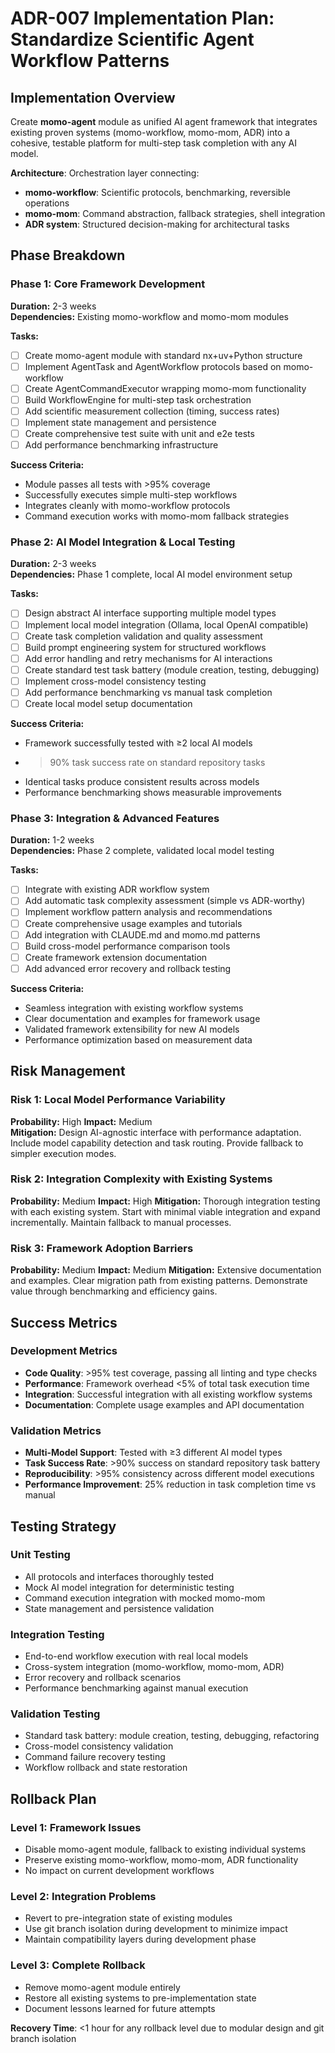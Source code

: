 # ADR-007 Implementation Plan: Standardize Scientific Agent Workflow Patterns

## Implementation Overview

Create **momo-agent** module as unified AI agent framework that integrates existing proven systems (momo-workflow, momo-mom, ADR) into a cohesive, testable platform for multi-step task completion with any AI model.

**Architecture**: Orchestration layer connecting:
- **momo-workflow**: Scientific protocols, benchmarking, reversible operations
- **momo-mom**: Command abstraction, fallback strategies, shell integration  
- **ADR system**: Structured decision-making for architectural tasks

## Phase Breakdown

### Phase 1: Core Framework Development
**Duration:** 2-3 weeks  
**Dependencies:** Existing momo-workflow and momo-mom modules

**Tasks:**
- [ ] Create momo-agent module with standard nx+uv+Python structure
- [ ] Implement AgentTask and AgentWorkflow protocols based on momo-workflow
- [ ] Create AgentCommandExecutor wrapping momo-mom functionality
- [ ] Build WorkflowEngine for multi-step task orchestration
- [ ] Add scientific measurement collection (timing, success rates)
- [ ] Implement state management and persistence
- [ ] Create comprehensive test suite with unit and e2e tests
- [ ] Add performance benchmarking infrastructure

**Success Criteria:**
- Module passes all tests with >95% coverage
- Successfully executes simple multi-step workflows
- Integrates cleanly with momo-workflow protocols
- Command execution works with momo-mom fallback strategies

### Phase 2: AI Model Integration & Local Testing
**Duration:** 2-3 weeks  
**Dependencies:** Phase 1 complete, local AI model environment setup

**Tasks:**
- [ ] Design abstract AI interface supporting multiple model types
- [ ] Implement local model integration (Ollama, local OpenAI compatible)
- [ ] Create task completion validation and quality assessment
- [ ] Build prompt engineering system for structured workflows
- [ ] Add error handling and retry mechanisms for AI interactions
- [ ] Create standard test task battery (module creation, testing, debugging)
- [ ] Implement cross-model consistency testing
- [ ] Add performance benchmarking vs manual task completion
- [ ] Create local model setup documentation

**Success Criteria:**
- Framework successfully tested with ≥2 local AI models
- >90% task success rate on standard repository tasks
- Identical tasks produce consistent results across models
- Performance benchmarking shows measurable improvements

### Phase 3: Integration & Advanced Features
**Duration:** 1-2 weeks  
**Dependencies:** Phase 2 complete, validated local model testing

**Tasks:**
- [ ] Integrate with existing ADR workflow system
- [ ] Add automatic task complexity assessment (simple vs ADR-worthy)
- [ ] Implement workflow pattern analysis and recommendations
- [ ] Create comprehensive usage examples and tutorials
- [ ] Add integration with CLAUDE.md and momo.md patterns
- [ ] Build cross-model performance comparison tools
- [ ] Create framework extension documentation
- [ ] Add advanced error recovery and rollback testing

**Success Criteria:**
- Seamless integration with existing workflow systems
- Clear documentation and examples for framework usage
- Validated framework extensibility for new AI models
- Performance optimization based on measurement data

## Risk Management

### Risk 1: Local Model Performance Variability
**Probability:** High **Impact:** Medium  
**Mitigation:** Design AI-agnostic interface with performance adaptation. Include model capability detection and task routing. Provide fallback to simpler execution modes.

### Risk 2: Integration Complexity with Existing Systems
**Probability:** Medium **Impact:** High
**Mitigation:** Thorough integration testing with each existing system. Start with minimal viable integration and expand incrementally. Maintain fallback to manual processes.

### Risk 3: Framework Adoption Barriers
**Probability:** Medium **Impact:** Medium
**Mitigation:** Extensive documentation and examples. Clear migration path from existing patterns. Demonstrate value through benchmarking and efficiency gains.

## Success Metrics

### Development Metrics
- **Code Quality**: >95% test coverage, passing all linting and type checks
- **Performance**: Framework overhead <5% of total task execution time
- **Integration**: Successful integration with all existing workflow systems
- **Documentation**: Complete usage examples and API documentation

### Validation Metrics  
- **Multi-Model Support**: Tested with ≥3 different AI model types
- **Task Success Rate**: >90% success on standard repository task battery
- **Reproducibility**: >95% consistency across different model executions
- **Performance Improvement**: 25% reduction in task completion time vs manual

## Testing Strategy

### Unit Testing
- All protocols and interfaces thoroughly tested
- Mock AI model integration for deterministic testing
- Command execution integration with mocked momo-mom
- State management and persistence validation

### Integration Testing
- End-to-end workflow execution with real local models
- Cross-system integration (momo-workflow, momo-mom, ADR)
- Error recovery and rollback scenarios
- Performance benchmarking against manual execution

### Validation Testing
- Standard task battery: module creation, testing, debugging, refactoring
- Cross-model consistency validation  
- Command failure recovery testing
- Workflow rollback and state restoration

## Rollback Plan

### Level 1: Framework Issues
- Disable momo-agent module, fallback to existing individual systems
- Preserve existing momo-workflow, momo-mom, ADR functionality
- No impact on current development workflows

### Level 2: Integration Problems
- Revert to pre-integration state of existing modules
- Use git branch isolation during development to minimize impact
- Maintain compatibility layers during development phase

### Level 3: Complete Rollback
- Remove momo-agent module entirely
- Restore all existing systems to pre-implementation state
- Document lessons learned for future attempts

**Recovery Time**: <1 hour for any rollback level due to modular design and git branch isolation

